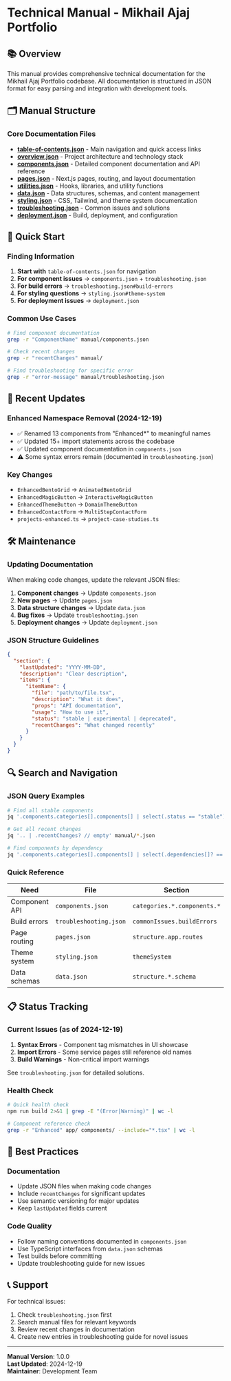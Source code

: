 # Technical Manual - Mikhail Ajaj Portfolio

## 📚 Overview

This manual provides comprehensive technical documentation for the Mikhail Ajaj Portfolio codebase. All documentation is structured in JSON format for easy parsing and integration with development tools.

## 🗂️ Manual Structure

### Core Documentation Files

- **[table-of-contents.json](./table-of-contents.json)** - Main navigation and quick access links
- **[overview.json](./overview.json)** - Project architecture and technology stack
- **[components.json](./components.json)** - Detailed component documentation and API reference
- **[pages.json](./pages.json)** - Next.js pages, routing, and layout documentation
- **[utilities.json](./utilities.json)** - Hooks, libraries, and utility functions
- **[data.json](./data.json)** - Data structures, schemas, and content management
- **[styling.json](./styling.json)** - CSS, Tailwind, and theme system documentation
- **[troubleshooting.json](./troubleshooting.json)** - Common issues and solutions
- **[deployment.json](./deployment.json)** - Build, deployment, and configuration

## 🚀 Quick Start

### Finding Information

1. **Start with** `table-of-contents.json` for navigation
2. **For component issues** → `components.json` + `troubleshooting.json`
3. **For build errors** → `troubleshooting.json#build-errors`
4. **For styling questions** → `styling.json#theme-system`
5. **For deployment issues** → `deployment.json`

### Common Use Cases

```bash
# Find component documentation
grep -r "ComponentName" manual/components.json

# Check recent changes
grep -r "recentChanges" manual/

# Find troubleshooting for specific error
grep -r "error-message" manual/troubleshooting.json
```

## 🔧 Recent Updates

### Enhanced Namespace Removal (2024-12-19)
- ✅ Renamed 13 components from "Enhanced*" to meaningful names
- ✅ Updated 15+ import statements across the codebase
- ✅ Updated component documentation in `components.json`
- ⚠️ Some syntax errors remain (documented in `troubleshooting.json`)

### Key Changes
- `EnhancedBentoGrid` → `AnimatedBentoGrid`
- `EnhancedMagicButton` → `InteractiveMagicButton`
- `EnhancedThemeButton` → `DomainThemeButton`
- `EnhancedContactForm` → `MultiStepContactForm`
- `projects-enhanced.ts` → `project-case-studies.ts`

## 🛠️ Maintenance

### Updating Documentation

When making code changes, update the relevant JSON files:

1. **Component changes** → Update `components.json`
2. **New pages** → Update `pages.json`
3. **Data structure changes** → Update `data.json`
4. **Bug fixes** → Update `troubleshooting.json`
5. **Deployment changes** → Update `deployment.json`

### JSON Structure Guidelines

```json
{
  "section": {
    "lastUpdated": "YYYY-MM-DD",
    "description": "Clear description",
    "items": {
      "itemName": {
        "file": "path/to/file.tsx",
        "description": "What it does",
        "props": "API documentation",
        "usage": "How to use it",
        "status": "stable | experimental | deprecated",
        "recentChanges": "What changed recently"
      }
    }
  }
}
```

## 🔍 Search and Navigation

### JSON Query Examples

```bash
# Find all stable components
jq '.components.categories[].components[] | select(.status == "stable")' manual/components.json

# Get all recent changes
jq '.. | .recentChanges? // empty' manual/*.json

# Find components by dependency
jq '.components.categories[].components[] | select(.dependencies[]? == "framer-motion")' manual/components.json
```

### Quick Reference

| Need | File | Section |
|------|------|---------|
| Component API | `components.json` | `categories.*.components.*` |
| Build errors | `troubleshooting.json` | `commonIssues.buildErrors` |
| Page routing | `pages.json` | `structure.app.routes` |
| Theme system | `styling.json` | `themeSystem` |
| Data schemas | `data.json` | `structure.*.schema` |

## 📋 Status Tracking

### Current Issues (as of 2024-12-19)

1. **Syntax Errors** - Component tag mismatches in UI showcase
2. **Import Errors** - Some service pages still reference old names
3. **Build Warnings** - Non-critical import warnings

See `troubleshooting.json` for detailed solutions.

### Health Check

```bash
# Quick health check
npm run build 2>&1 | grep -E "(Error|Warning)" | wc -l

# Component reference check
grep -r "Enhanced" app/ components/ --include="*.tsx" | wc -l
```

## 🎯 Best Practices

### Documentation
- Update JSON files when making code changes
- Include `recentChanges` for significant updates
- Use semantic versioning for major updates
- Keep `lastUpdated` fields current

### Code Quality
- Follow naming conventions documented in `components.json`
- Use TypeScript interfaces from `data.json` schemas
- Test builds before committing
- Update troubleshooting guide for new issues

## 📞 Support

For technical issues:
1. Check `troubleshooting.json` first
2. Search manual files for relevant keywords
3. Review recent changes in documentation
4. Create new entries in troubleshooting guide for novel issues

---

**Manual Version**: 1.0.0  
**Last Updated**: 2024-12-19  
**Maintainer**: Development Team